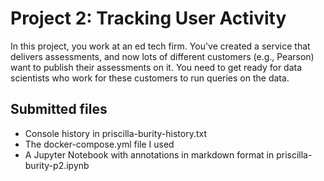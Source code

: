 # Project 2: Tracking User Activity

In this project, you work at an ed tech firm. You've created a service that
delivers assessments, and now lots of different customers (e.g., Pearson) want
to publish their assessments on it. You need to get ready for data scientists
who work for these customers to run queries on the data. 

## Submitted files

- Console history in priscilla-burity-history.txt 
- The docker-compose.yml file I used
- A Jupyter Notebook with annotations in markdown format in priscilla-burity-p2.ipynb 